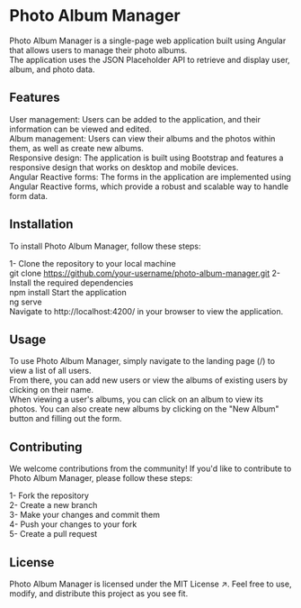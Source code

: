# Photo Album Manager
Photo Album Manager is a single-page web application built using Angular that allows users to manage their photo albums.<br> The application uses the JSON Placeholder API to retrieve and display user, album, and photo data.

## Features
User management: Users can be added to the application, and their information can be viewed and edited.<br>
Album management: Users can view their albums and the photos within them, as well as create new albums.<br>
Responsive design: The application is built using Bootstrap and features a responsive design that works on desktop and mobile devices.<br>
Angular Reactive forms: The forms in the application are implemented using Angular Reactive forms, which provide a robust and scalable way to handle form data.
## Installation
To install Photo Album Manager, follow these steps:

1- Clone the repository to your local machine<br>
git clone https://github.com/your-username/photo-album-manager.git
2- Install the required dependencies <br>
npm install
Start the application<br>
ng serve <br>
Navigate to http://localhost:4200/ in your browser to view the application.<br>

## Usage
To use Photo Album Manager, simply navigate to the landing page (/) to view a list of all users.<br> From there, you can add new users or view the albums of existing users by clicking on their name.
<br>
When viewing a user's albums, you can click on an album to view its photos. You can also create new albums by clicking on the "New Album" button and filling out the form.

## Contributing
We welcome contributions from the community! If you'd like to contribute to Photo Album Manager, please follow these steps:<br>

1- Fork the repository <br>
2- Create a new branch<br>
3- Make your changes and commit them<br>
4- Push your changes to your fork<br>
5- Create a pull request<br>
## License
Photo Album Manager is licensed under the MIT License ↗. Feel free to use, modify, and distribute this project as you see fit.
